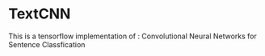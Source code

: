 # TextCNN
This is a tensorflow implementation of : Convolutional Neural Networks for Sentence Classfication
